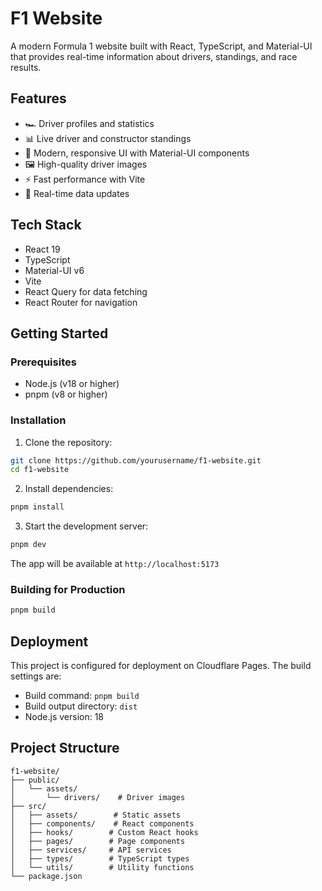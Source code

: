 # F1 Website

A modern Formula 1 website built with React, TypeScript, and Material-UI that provides real-time information about drivers, standings, and race results.

## Features

- 🏎️ Driver profiles and statistics
- 📊 Live driver and constructor standings
- 🎨 Modern, responsive UI with Material-UI components
- 🖼️ High-quality driver images
- ⚡ Fast performance with Vite
- 🔄 Real-time data updates

## Tech Stack

- React 19
- TypeScript
- Material-UI v6
- Vite
- React Query for data fetching
- React Router for navigation

## Getting Started

### Prerequisites

- Node.js (v18 or higher)
- pnpm (v8 or higher)

### Installation

1. Clone the repository:
```bash
git clone https://github.com/yourusername/f1-website.git
cd f1-website
```

2. Install dependencies:
```bash
pnpm install
```

3. Start the development server:
```bash
pnpm dev
```

The app will be available at `http://localhost:5173`

### Building for Production

```bash
pnpm build
```

## Deployment

This project is configured for deployment on Cloudflare Pages. The build settings are:

- Build command: `pnpm build`
- Build output directory: `dist`
- Node.js version: 18

## Project Structure

```
f1-website/
├── public/
│   └── assets/
│       └── drivers/    # Driver images
├── src/
│   ├── assets/        # Static assets
│   ├── components/    # React components
│   ├── hooks/        # Custom React hooks
│   ├── pages/        # Page components
│   ├── services/     # API services
│   ├── types/        # TypeScript types
│   └── utils/        # Utility functions
└── package.json
```

